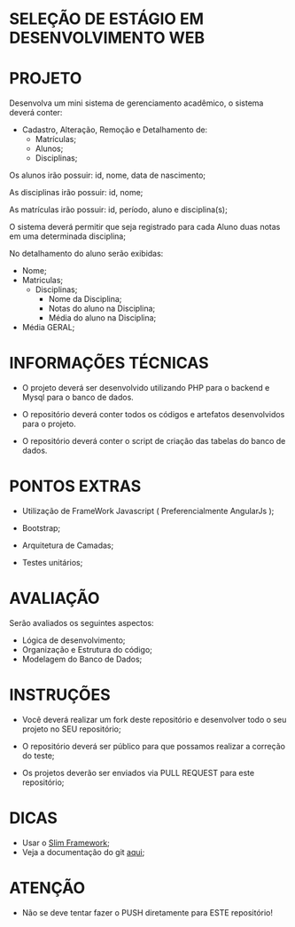 # SELEÇÃO DE ESTÁGIO EM DESENVOLVIMENTO WEB #

# PROJETO #

Desenvolva um mini sistema de gerenciamento acadêmico, o sistema deverá conter:

* Cadastro, Alteração, Remoção e Detalhamento de:
  * Matrículas;
  * Alunos;
  * Disciplinas;

Os alunos irão possuir: id, nome, data de nascimento;

As disciplinas irão possuir: id, nome;

As matrículas irão possuir: id, período, aluno e disciplina(s);

O sistema deverá permitir que seja registrado para cada Aluno duas notas em uma determinada disciplina;
 
No detalhamento do aluno serão exibidas:

* Nome;
* Matriculas;
  * Disciplinas;
    * Nome da Disciplina;
    * Notas do aluno na Disciplina;
    * Média do aluno na Disciplina;
* Média GERAL;

# INFORMAÇÕES TÉCNICAS #

* O projeto deverá ser desenvolvido utilizando PHP para o backend e Mysql para o banco de dados.

* O repositório deverá conter todos os códigos e artefatos desenvolvidos para o projeto.

* O repositório deverá conter o script de criação das tabelas do banco de dados.

# PONTOS EXTRAS #

* Utilização de FrameWork Javascript ( Preferencialmente AngularJs );

* Bootstrap;

* Arquitetura de Camadas;

* Testes unitários;

# AVALIAÇÃO #

Serão avaliados os seguintes aspectos:

  * Lógica de desenvolvimento;
  * Organização e Estrutura do código;
  * Modelagem do Banco de Dados;

# INSTRUÇÕES #

* Você deverá realizar um fork deste repositório e desenvolver todo o seu projeto no SEU repositório;

* O repositório deverá ser público para que possamos realizar a correção do teste;

* Os projetos deverão ser enviados via PULL REQUEST para este repositório;

# DICAS #

* Usar o [Slim Framework](https://www.slimframework.com/);
* Veja a documentação do git [aqui](https://git-scm.com/);

# ATENÇÃO #

* Não se deve tentar fazer o PUSH diretamente para ESTE repositório!


